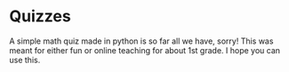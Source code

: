 # Quizzes
A simple math quiz made in python is so far all we have, sorry!
This was meant for either fun or online teaching for about 1st grade.
I hope you can use this.
